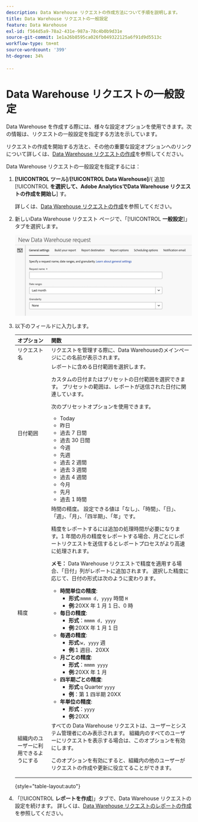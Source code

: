 ```yaml
---
description: Data Warehouse リクエストの作成方法について手順を説明します。
title: Data Warehouse リクエストの一般設定
feature: Data Warehouse
exl-id: f564d5a9-78a2-431e-987a-78c4b0b9d31e
source-git-commit: 1e1a26b8595ca026fb049322125a6f91d9d5513c
workflow-type: tm+mt
source-wordcount: '399'
ht-degree: 34%

---
```


# Data Warehouse リクエストの一般設定

Data Warehouse を作成する際には、様々な設定オプションを使用できます。次の情報は、リクエストの一般設定を指定する方法を示しています。

リクエストの作成を開始する方法と、その他の重要な設定オプションへのリンクについて詳しくは、[Data Warehouse リクエストの作成](/help/export/data-warehouse/create-request/t-dw-create-request.md)を参照してください。

Data Warehouse リクエストの一般設定を指定するには：

1. **[!UICONTROL ツール]**/**[!UICONTROL Data Warehouse]**/{ 追加 [!UICONTROL **を選択して、Adobe AnalyticsでData Warehouse リクエストの作成を開始し**] す。

   詳しくは、[Data Warehouse リクエストの作成](/help/export/data-warehouse/create-request/t-dw-create-request.md)を参照してください。

1. 新しいData Warehouse リクエスト ページで、「[!UICONTROL **一般設定**]」タブを選択します。

   ![レポートの宛先タブ](assets/dw-general-settings.png)

1. 以下のフィールドに入力します。

   | オプション | 関数 |
   |---------|----------|
   | リクエスト名 | リクエストを管理する際に、Data Warehouseのメインページにこの名前が表示されます。 |
   | 日付範囲 | レポートに含める日付範囲を選択します。 <p>カスタムの日付またはプリセットの日付範囲を選択できます。 プリセットの範囲は、レポートが送信された日付に関連しています。</p><p>次のプリセットオプションを使用できます。</p><ul><li>Today</li><li>昨日</li><li>過去 7 日間</li><li>過去 30 日間</li><li>今週</li><li>先週</li><li>過去 2 週間</li><li>過去 3 週間</li><li>過去 4 週間</li><li>今月</li><li>先月</li><li>過去 1 時間</li></ul> |
   | 精度 | 時間の精度。 設定できる値は「なし」、「時間」、「日」、「週」、「月」、「四半期」、「年」です。<p>精度をレポートするには追加の処理時間が必要になります。1 年間の月の精度をレポートする場合、月ごとにレポートリクエストを送信するとレポートプロセスがより高速に処理されます。</p><p>**メモ：** Data Warehouse リクエストで精度を適用する場合、「日付」列がレポートに追加されます。 選択した精度に応じて、日付の形式は次のように変わります。</p><ul><li>**時間単位の精度**:<ul> <li>**形式**:`mmmm d, yyyy` 時間 `H`</li><li>**例**:20XX 年 1 月 1 日、0 時 </li></ul><li>**毎日の精度**:<ul> <li>**形式**：`mmmm d, yyyy`</li><li>**例**:20XX 年 1 月 1 日</li></ul><li>**毎週の精度**:<ul> <li>**形式**:`w, yyyy` 週</li><li>**例**:1 週目、20XX </li></ul><li>**月ごとの精度**:<ul> <li>**形式**：`mmmm yyyy`</li><li>**例**:20XX 年 1 月 </li></ul><li>**四半期ごとの精度**:<ul> <li>**形式**:`q` Quarter `yyyy`</li><li>**例**：第 1 四半期 20XX </li></ul><li>**年単位の精度**:<ul> <li>**形式**：`yyyy`</li><li>**例**:20XX</li></ul> |
   | 組織内のユーザーに利用できるようにする | すべての Data Warehouse リクエストは、ユーザーとシステム管理者にのみ表示されます。 組織内のすべてのユーザーにリクエストを表示する場合は、このオプションを有効にします。 <p>このオプションを有効にすると、組織内の他のユーザーがリクエストの作成や更新に役立てることができます。</p> |

   {style="table-layout:auto"}

1. 「[!UICONTROL **レポートを作成**]」タブで、Data Warehouse リクエストの設定を続けます。 詳しくは、[Data Warehouse リクエストのレポートの作成 ](/help/export/data-warehouse/create-request/dw-request-build-report.md) を参照してください。
